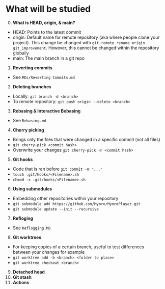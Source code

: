 # What will be studied
0. **What is HEAD, origin, & main?**
- HEAD: Points to the latest commit
- origin: Default name for remote repository (aka where people clone your project). This change be changed with `git remote rename origin git_improvement`. However, this cannot be changed within the repository globally
- main: The main branch in a git repo
1. **Reverting commits**
- See `MDs/Reverting Commits.md`
2. **Deleting branches**
- Locally: `git branch -d <branch>`
- To remote repository: `git push origin --delete <branch>`
3. **Rebasing & Interactive Bebasing**
- See `Rebasing.md`
4. **Cherry picking**
- Brings only the files that were changed in a specific commit (not all files)
- `git cherry-pick <commit hash>`
- Overwrite your changes `git cherry-pick -n <commit hash>`
5. **Git hooks**
- Code that is ran before `git commit -m "..."`
- `touch .git/hooks/<Filename>.sh`
- `chmod -x .git/hooks/<Filename>.sh`
6. **Using submodules**
- Embedding other repositories within your repository
- `git submodule add https://github.com/Myoro/MyoroPlayer.git`
- `git submodule update --init --recursive`
7. **Refloging**
- See `Reflogging.MD`
8. **Git worktrees**
- For keeping copies of a certain branch, useful to test differences between your changes for example
- `git worktree add -b <branch> <folder to place>`
- `git worktree checkout <branch>`
9. **Detached head**
10. **Git stash**
11. **Actions**
